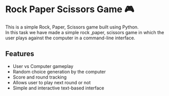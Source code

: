 # Rock Paper Scissors Game 🎮

This is a simple Rock, Paper, Scissors game built using Python.  
In this task we have made a simple rock ,paper, scissors game in which
the user plays against the computer in a command-line interface.

## Features
- User vs Computer gameplay
- Random choice generation by the computer
- Score and round tracking
- Allows user to play next round or not
- Simple and interactive text-based interface
